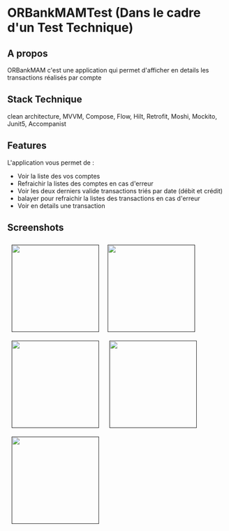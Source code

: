 # ORBankMAMTest (Dans le cadre d'un Test Technique)
## A propos
ORBankMAM c'est une application qui permet d'afficher en details les transactions réalisés par compte 

## Stack Technique
  clean architecture, MVVM, Compose, Flow, Hilt, Retrofit, Moshi, Mockito, Junit5, Accompanist
  
## Features
L'application vous permet de :
- Voir la liste des vos comptes
- Refraichir la listes des comptes en cas d'erreur
- Voir les deux derniers valide transactions triés par date (débit et crédit)
- balayer pour refraichir la listes des transactions en cas d'erreur
- Voir en details une transaction

## Screenshots

[<img src="https://user-images.githubusercontent.com/26676174/218319323-51254448-efcb-4b17-813e-34d37388826c.png" align="left"
width="200" hspace="10" vspace="10">]()
[<img src="https://user-images.githubusercontent.com/26676174/218319339-b8f31933-7dd6-408e-aa81-404b5f30b742.png" align="center"
width="200"
    hspace="10" vspace="10">]()
    [<img src="https://user-images.githubusercontent.com/26676174/218319423-5f5b1057-3707-404e-a2a3-8a387391da08.png" align="center"
width="200"
    hspace="10" vspace="10">]()
    [<img src="https://user-images.githubusercontent.com/26676174/218319470-bc530a93-0add-4075-8be2-80cc9964c5f4.png" align="center"
width="200"
    hspace="10" vspace="10">]()
    [<img src="https://user-images.githubusercontent.com/26676174/218319501-34776147-f088-43da-8aaf-caa76439c6d6.png" align="center"
width="200"
    hspace="10" vspace="10">]()

